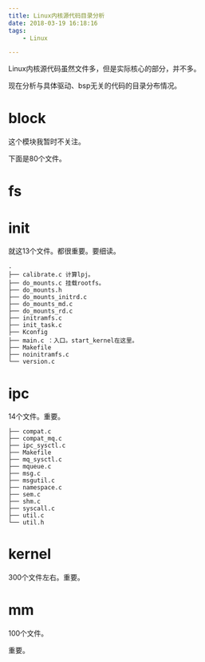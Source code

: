 ```yaml
---
title: Linux内核源代码目录分析
date: 2018-03-19 16:18:16
tags:
	- Linux

---
```




Linux内核源代码虽然文件多，但是实际核心的部分，并不多。

现在分析与具体驱动、bsp无关的代码的目录分布情况。

# block

这个模块我暂时不关注。

下面是80个文件。

# fs



# init

就这13个文件。都很重要。要细读。

```
.
├── calibrate.c 计算lpj。
├── do_mounts.c 挂载rootfs。
├── do_mounts.h 
├── do_mounts_initrd.c
├── do_mounts_md.c 
├── do_mounts_rd.c 
├── initramfs.c
├── init_task.c 
├── Kconfig
├── main.c ：入口。start_kernel在这里。
├── Makefile
├── noinitramfs.c
└── version.c
```

# ipc

14个文件。重要。

```
├── compat.c
├── compat_mq.c
├── ipc_sysctl.c
├── Makefile
├── mq_sysctl.c
├── mqueue.c
├── msg.c
├── msgutil.c
├── namespace.c
├── sem.c
├── shm.c
├── syscall.c
├── util.c
└── util.h
```



# kernel

300个文件左右。重要。



# mm

100个文件。

重要。



